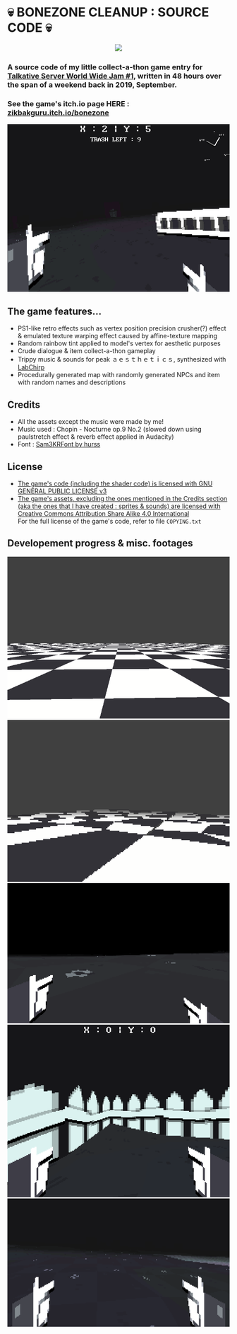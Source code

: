 # :skull: BONEZONE CLEANUP : SOURCE CODE :skull:
<div style="text-align:center">
<img src="pics/BANNER_GIT.png"/>
</div>

### A source code of my little collect-a-thon game entry for [Talkative Server World Wide Jam #1](https://itch.io/jam/tsww-jam-1), written in 48 hours over the span of a weekend back in 2019, September.
### See the game's itch.io page HERE : [zikbakguru.itch.io/bonezone](https://zikbakguru.itch.io/bonezone)
![pic](pics/BONEZONE_SRC_PROMO.gif)

## The game features...
* PS1-like retro effects such as vertex position precision crusher(?) effect & emulated texture warping effect caused by affine-texture mapping
* Random rainbow tint applied to model's vertex for aesthetic purposes
* Crude dialogue & item collect-a-thon gameplay
* Trippy music & sounds for peak ａｅｓｔｈｅｔｉｃｓ, synthesized with [LabChirp](https://labbed.itch.io/labchirp)
* Procedurally generated map with randomly generated NPCs and item with random names and descriptions

## Credits
* All the assets except the music were made by me!
* Music used : Chopin - Nocturne op.9 No.2 (slowed down using paulstretch effect & reverb effect applied in Audacity)
* Font : [Sam3KRFont by hurss](https://github.com/hurss/fonts)

## License
* [The game's code (including the shader code) is licensed with GNU GENERAL PUBLIC LICENSE v3](COPYING.txt)
* [The game's assets, excluding the ones mentioned in the Credits section (aka the ones that I have created : sprites & sounds) are licensed with Creative Commons Attribution Share Alike 4.0 International](https://creativecommons.org/licenses/by-sa/4.0/)
<br>For the full license of the game's code, refer to file `COPYING.txt`

## Developement progress & misc. footages
![d1](pics/DEV1.gif)
![d2](pics/DEV2.gif)
![d3](pics/DEV3.gif)
![d4](pics/DEV4.gif)
![d5](pics/DEV5.gif)